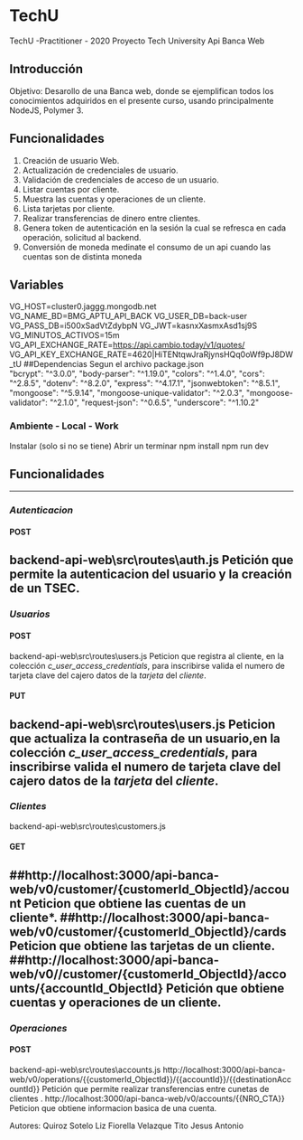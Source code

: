 # TechU
TechU -Practitioner - 2020
Proyecto Tech University Api Banca Web
## Introducción 
Objetivo: Desarollo de una Banca web, donde se ejemplifican todos los conocimientos adquiridos 
en el presente curso, usando principalmente NodeJS, Polymer 3.
## Funcionalidades
1.	Creación de usuario Web.
2.	Actualización de credenciales de usuario.
3.	Validación de credenciales de acceso de un usuario.
4.	Listar cuentas por cliente.
5.	Muestra las cuentas y operaciones de un cliente.
6.	Lista tarjetas por cliente.
7.	Realizar transferencias de dinero entre clientes.
8.	Genera token de autenticación en la sesión la cual se refresca en cada operación, solicitud al backend.
9.	Conversión de moneda medinate el consumo de un api cuando las cuentas son de distinta moneda
## Variables
VG_HOST=cluster0.jaggg.mongodb.net
VG_NAME_BD=BMG_APTU_API_BACK
VG_USER_DB=back-user
VG_PASS_DB=i500xSadVtZdybpN
VG_JWT=kasnxXasmxAsd1sj9S
VG_MINUTOS_ACTIVOS=15m
VG_API_EXCHANGE_RATE=https://api.cambio.today/v1/quotes/
VG_API_KEY_EXCHANGE_RATE=4620|HiTENtqwJraRjynsHQq0oWf9pJ8DW_tU
##Dependencias 
Segun el archivo package.json  
    "bcrypt": "^3.0.0",
    "body-parser": "^1.19.0",
    "colors": "^1.4.0",
    "cors": "^2.8.5",
    "dotenv": "^8.2.0",
    "express": "^4.17.1",
    "jsonwebtoken": "^8.5.1",
    "mongoose": "^5.9.14",
    "mongoose-unique-validator": "^2.0.3",
    "mongoose-validator": "^2.1.0",
    "request-json": "^0.6.5",
    "underscore": "^1.10.2"
### Ambiente - Local - Work
Instalar (solo si no se tiene)
Abrir un terminar
npm install
npm run dev

## Funcionalidades
--------------------------
### *Autenticacion*
#### POST
backend-api-web\src\routes\auth.js
Petición que permite la autenticacion del usuario y la creación de un TSEC.
-----------------------
### *Usuarios*
#### POST
backend-api-web\src\routes\users.js
Peticion que registra al cliente, en la colección *c_user_access_credentials*, para inscribirse valida el numero de tarjeta clave del cajero datos de la *tarjeta* del *cliente*.
#### PUT
backend-api-web\src\routes\users.js
Peticion que actualiza la contraseña de un usuario,en la colección *c_user_access_credentials*, para inscribirse valida el numero de tarjeta clave del cajero datos de la *tarjeta* del *cliente*.
-------------------------
### *Clientes*
backend-api-web\src\routes\customers.js
#### GET
##http://localhost:3000/api-banca-web/v0/customer/{customerId_ObjectId}/account
Peticion que obtiene las cuentas de un cliente*.
##http://localhost:3000/api-banca-web/v0/customer/{customerId_ObjectId}/cards
Peticion que obtiene las tarjetas de un cliente.
##http://localhost:3000/api-banca-web/v0//customer/{customerId_ObjectId}/accounts/{accountId_ObjectId}
Petición que obtiene cuentas y operaciones de un cliente.
-------------------------------
### *Operaciones*
#### POST
backend-api-web\src\routes\accounts.js
http://localhost:3000/api-banca-web/v0/operations/{{customerId_ObjectId}}/{{accountId}}/{{destinationAccountId}}
Petición que permite realizar transferencias entre cunetas de clientes .
http://localhost:3000/api-banca-web/v0/accounts/{{NRO_CTA}}
Peticion que obtiene informacion basica de una cuenta.

Autores:
Quiroz Sotelo Liz Fiorella
Velazque Tito Jesus Antonio
